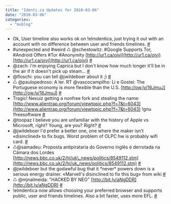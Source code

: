 ```yaml
---
title: "Identi.ca Updates for 2010-03-06"
date: "2010-03-06"
categories: 
  - "mublog"
---
```


- Ok, User timeline also works ok on !elmdentica, just trying it out with an account with no difference between user and friends timelines. [#](http://identi.ca/notice/23858030)
- #unexpected and #weird ♺ @schestowitz: #Google Supports Tor, #Android Offers #Tor #Anonymity [http://ur1.ca/oivi](http://ur1.ca/oivi) [http://ur1.ca/oivj](http://ur1.ca/oivj) [#](http://identi.ca/notice/23860439)
- @zach: i'm enjoying Caprica but I don't know how much longer it'll be in the air if it doesn't pick up steam... [#](http://identi.ca/notice/23887239)
- @floschi: you can tell @jwildeboer about it ;) [#](http://identi.ca/notice/23887443)
- ♺ @paulopedroso: A ler. RT @vascocampilho: Li e Gostei: The Portuguese economy is more flexible than the U.S. [http://ow.ly/16JmuJ](http://ow.ly/16JmuJ) [#](http://identi.ca/notice/23892454)
- Tragic! Nexuiz getting a nonfree fork and stealing the name: [http://www.alientrap.org/forum/viewtopic.php?f=7&t=6043](http://www.alientrap.org/forum/viewtopic.php?f=7&t=6043) !gnu !freesoftware [#](http://identi.ca/notice/23898420)
- @toopaz I believe you are unfamiliar with the history of Apple vs Microsoft, right? Young, are you? Right? [#](http://identi.ca/notice/23913735)
- @jwildeboer I'd prefer a better one, one where the maker isn't «disinclined» to fix bugs. Worst problem of OLPC hw is probably wifi card. [#](http://identi.ca/notice/23918922)
- ♺@samadeu: Proposta antipirataria do Governo inglês é derrotada na Câmara dos Lordes [http://news.bbc.co.uk/2/hi/uk\_news/politics/8549112.stm](http://news.bbc.co.uk/2/hi/uk_news/politics/8549112.stm) [#](http://identi.ca/notice/23919125)
- @jwildeboer but the godawful bug that it \*never\* powers down is a serious energy drainer. «Marvell's disinclined to fix this bug» from wiki [#](http://identi.ca/notice/23919702)
- ♺ @mjnalmeida: "HACKED BY NEO" [http://bit.ly/aNgDDR](http://bit.ly/aNgDDR) [#](http://identi.ca/notice/23919733)
- !elmdentica now allows choosing your preferred browser and supports public, user and friends timelines. Also a bit faster, uses more EFL. [#](http://identi.ca/notice/23919818)
